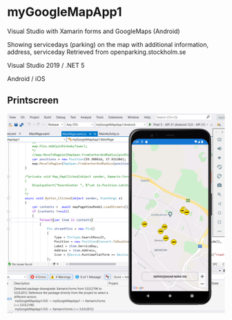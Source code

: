 # myGoogleMapApp1
Visual Studio with Xamarin forms and GoogleMaps (Android)

Showing servicedays (parking) on the map with additional information, address, serviceday
Retrieved from openparking.stockholm.se

Visual Studio 2019 / .NET 5

Android / iOS

## Printscreen
![printscreen](prscr_parking_app.png)
